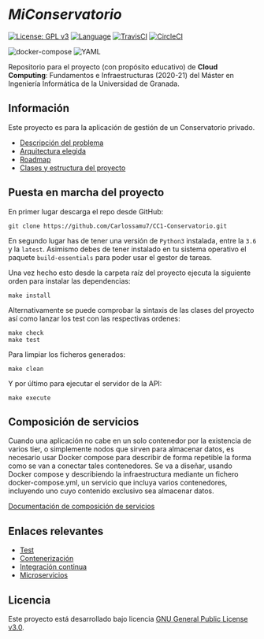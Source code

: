 # *MiConservatorio*

[![License: GPL v3](https://img.shields.io/badge/License-GPL%20v3-blue.svg)](https://www.gnu.org/licenses/gpl-3.0)
[![Language](https://img.shields.io/badge/Language-Python-blue.svg)](https://www.python.org/)
[![TravisCI](https://travis-ci.com/Carlossamu7/CC1-Conservatorio.svg?branch=master)](https://travis-ci.com/github/Carlossamu7/CC1-Conservatorio)
[![CircleCI](https://circleci.com/gh/Carlossamu7/CC1-Conservatorio.svg?style=svg)](https://app.circleci.com/pipelines/github/Carlossamu7/CC1-Conservatorio)

![docker-compose](https://github.com/Carlossamu7/CC1-Conservatorio/workflows/Comprobar%%20docker%20compose/badge.svg)
![YAML](https://github.com/Carlossamu7/CC1-Conservatorio/workflows/Comprobando%20YAML/badge.svg)

Repositorio para el proyecto (con propósito educativo) de **Cloud Computing**: Fundamentos e Infraestructuras (2020-21) del Máster en Ingeniería Informática de la Universidad de Granada.

## Información ##

Este proyecto es para la aplicación de gestión de un Conservatorio privado.

- [Descripción del problema](https://github.com/Carlossamu7/CC1-Conservatorio/blob/master/docs/descripcion.md)
- [Arquitectura elegida](https://github.com/Carlossamu7/CC1-Conservatorio/blob/master/docs/arquitectura.md)
- [Roadmap](https://github.com/Carlossamu7/CC1-Conservatorio/blob/master/docs/roadmap.md)
- [Clases y estructura del proyecto](https://github.com/Carlossamu7/CC1-Conservatorio/blob/master/docs/clasessindetalle.md)

## Puesta en marcha del proyecto ##

En primer lugar descarga el repo desde GitHub:

```
git clone https://github.com/Carlossamu7/CC1-Conservatorio.git
```

En segundo lugar has de tener una versión de `Python3` instalada, entre la `3.6` y la `latest`. Asimismo debes de tener instalado en tu sistema operativo el paquete `build-essentials` para poder usar el gestor de tareas.

Una vez hecho esto desde la carpeta raíz del proyecto ejecuta la siguiente orden para instalar las dependencias:

```
make install
```

Alternativamente se puede comprobar la sintaxis de las clases del proyecto así como lanzar los test con las respectivas ordenes:

```
make check
make test
```

Para limpiar los ficheros generados:
```
make clean
```

Y por último para ejecutar el servidor de la API:
```
make execute
```

## Composición de servicios ##

Cuando una aplicación no cabe en un solo contenedor por la existencia de varios tier, o simplemente nodos que sirven para almacenar datos, es necesario usar Docker compose para describir de forma repetible la forma como se van a conectar tales contenedores. Se va a diseñar, usando Docker compose y describiendo la infraestructura mediante un fichero docker-compose.yml, un servicio que incluya varios contenedores, incluyendo uno cuyo contenido exclusivo sea almacenar datos.

[Documentación de composición de servicios](https://github.com/Carlossamu7/CC1-Conservatorio/blob/master/docs/docker_compose.md)

## Enlaces relevantes ##

- [Test](https://github.com/Carlossamu7/CC1-Conservatorio/blob/master/docs/test.md)
- [Contenerización](https://github.com/Carlossamu7/CC1-Conservatorio/blob/master/docs/docker.md)
- [Integración continua](https://github.com/Carlossamu7/CC1-Conservatorio/blob/master/docs/ci.md)
- [Microservicios](https://github.com/Carlossamu7/CC1-Conservatorio/blob/master/docs/microservices.md)

## Licencia

Este proyecto está desarrollado bajo licencia [GNU General Public License v3.0](https://es.wikipedia.org/wiki/GNU_General_Public_License).
